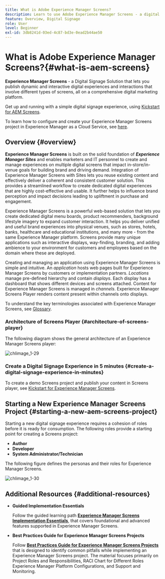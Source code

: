 ```yaml
---
title: What is Adobe Experience Manager Screens?
description: Learn to use Adobe Experience Manager Screens - a digital signage solution - that lets you publish dynamic and interactive digital experiences and interactions that involve different types of screens, all on a comprehensive digital marketing platform.
feature: Overview, Digital Signage
role: User
level: Beginner
exl-id: 3db8241d-03ed-4c87-bd3e-0ead2b44ae50
---
```

# What is Adobe Experience Manager Screens?{#what-is-aem-screens}

**Experience Manager Screens** - a Digital Signage Solution that lets you publish dynamic and interactive digital experiences and interactions that involve different types of screens, all on a comprehensive digital marketing platform.

Get up and running with a simple digital signage experience, using [Kickstart for AEM Screens](kickstart-for-aem-screens.md).

To learn how to configure and create your Experience Manager Screens project in Experience Manager as a Cloud Service, see [here](https://experienceleague.adobe.com/docs/experience-manager-cloud-service/content/screens-as-cloud-service/home.html).

## Overview {#overview}

**Experience Manager Screens** is built on the solid foundation of ***Experience Manager Sites*** and enables marketers and IT personnel to create and manage experiences on multiple digital screens that impact in-store/in-venue goals for building brand and driving demand. Integration of Experience Manager Screens with Sites lets you reuse existing content and effectively deliver a coherent and consistent customer solution. This provides a streamlined workflow to create dedicated digital experiences that are highly cost-effective and usable. It further helps to influence brand perception and impact decisions leading to upliftment in purchase and engagement.

Experience Manager Screens is a powerful web-based solution that lets you create dedicated digital menu boards, product recommenders, background lifestyle imagery to expand customer interaction. It helps you deliver unified and useful brand experiences into physical venues, such as stores, hotels, banks, healthcare and educational institutions, and many more - from the same Experience Manager platform. Screens provide many unique applications such as interactive displays, way-finding, branding, and adding ambience to your environment for customers and employees based on the domain where these are deployed.

Creating and managing an application using Experience Manager Screens is simple and intuitive. An *application* hosts web pages built for Experience Manager Screens by customers or implementation partners. *Locations* manage pre-defined hierarchy and contain *displays*. Each display has a dashboard that shows different devices and screens attached. Content for Experience Manager Screens is managed in *channels*. Experience Manager Screens Player renders content present within channels onto displays.

To understand the key terminologies associated with Experience Manager Screens, see [Glossary](screens-glossary.md).

### Architecture of Screens Player {#architecture-of-screens-player}

The following diagram shows the general architecture of an Experience Manager Screens player:

![chlimage_1-29](assets/chlimage_1-29.png)

### Create a Digital Signage Experience in 5 minutes {#create-a-digital-signage-experience-in-minutes}

To create a demo Screens project and publish your content in Screens player, see [Kickstart for Experience Manager Screens](kickstart-for-aem-screens.md).

## Starting a New Experience Manager Screens Project {#starting-a-new-aem-screens-project}

Starting a new digital signage experience requires a cohesion of roles before it is ready for consumption. The following roles provide a starting point for creating a Screens project:

* **Author**
* **Developer**
* **System Administrator/Technician**

The following figure defines the personas and their roles for Experience Manager Screens.

![chlimage_1-30](assets/chlimage_1-30.png)


## Additional Resources {#additional-resources}

* **Guided Implementation Essentials**

   Follow the guided learning path **[Experience Manager Screens Implementation Essentials](https://experienceleague.adobe.com/?launch=AEM-7a)**, that covers foundational and advanced features supported in Experience Manager Screens.

* **Best Practices Guide for Experience Manager Screens Projects**

   Follow **[Best Practices Guide for Experience Manager Screens Projects](/help/using/about-guide.md)** that is designed to identify common pitfalls while implementing an Experience Manager Screens project. The material focuses primarily on Project Roles and Responsibilities, RACI Chart for Different Roles Experience Manager Platform Configurations, and Support and Monitoring.

<!-- DEAD LINK * **New Adobe Customer Support Experience**

   Follow **[Customer One for Enterprise Help](https://docs.adobe.com/content/help/en/customer-one/using/home.htmlhome.html#)** to learn more about Admin Console Support tickets. -->

